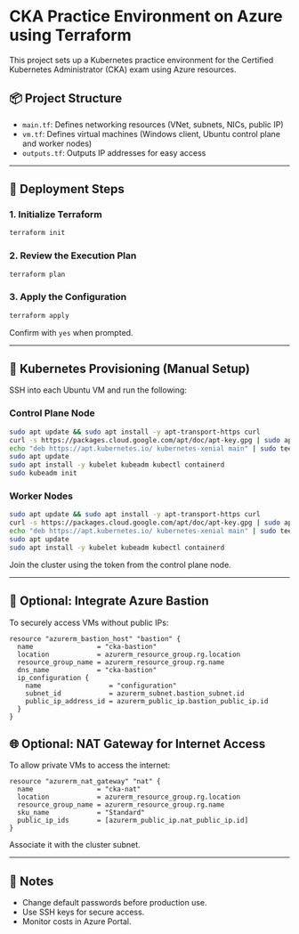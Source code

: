 
# CKA Practice Environment on Azure using Terraform

This project sets up a Kubernetes practice environment for the Certified Kubernetes Administrator (CKA) exam using Azure resources.

## 📦 Project Structure
- `main.tf`: Defines networking resources (VNet, subnets, NICs, public IP)
- `vm.tf`: Defines virtual machines (Windows client, Ubuntu control plane and worker nodes)
- `outputs.tf`: Outputs IP addresses for easy access

---

## 🚀 Deployment Steps

### 1. Initialize Terraform
```bash
terraform init
```

### 2. Review the Execution Plan
```bash
terraform plan
```

### 3. Apply the Configuration
```bash
terraform apply
```
Confirm with `yes` when prompted.

---

## 🔧 Kubernetes Provisioning (Manual Setup)
SSH into each Ubuntu VM and run the following:

### Control Plane Node
```bash
sudo apt update && sudo apt install -y apt-transport-https curl
curl -s https://packages.cloud.google.com/apt/doc/apt-key.gpg | sudo apt-key add -
echo "deb https://apt.kubernetes.io/ kubernetes-xenial main" | sudo tee /etc/apt/sources.list.d/kubernetes.list
sudo apt update
sudo apt install -y kubelet kubeadm kubectl containerd
sudo kubeadm init
```

### Worker Nodes
```bash
sudo apt update && sudo apt install -y apt-transport-https curl
curl -s https://packages.cloud.google.com/apt/doc/apt-key.gpg | sudo apt-key add -
echo "deb https://apt.kubernetes.io/ kubernetes-xenial main" | sudo tee /etc/apt/sources.list.d/kubernetes.list
sudo apt update
sudo apt install -y kubelet kubeadm kubectl containerd
```
Join the cluster using the token from the control plane node.

---

## 🔐 Optional: Integrate Azure Bastion
To securely access VMs without public IPs:
```hcl
resource "azurerm_bastion_host" "bastion" {
  name                = "cka-bastion"
  location            = azurerm_resource_group.rg.location
  resource_group_name = azurerm_resource_group.rg.name
  dns_name            = "cka-bastion"
  ip_configuration {
    name                 = "configuration"
    subnet_id            = azurerm_subnet.bastion_subnet.id
    public_ip_address_id = azurerm_public_ip.bastion_public_ip.id
  }
}
```

## 🌐 Optional: NAT Gateway for Internet Access
To allow private VMs to access the internet:
```hcl
resource "azurerm_nat_gateway" "nat" {
  name                = "cka-nat"
  location            = azurerm_resource_group.rg.location
  resource_group_name = azurerm_resource_group.rg.name
  sku_name            = "Standard"
  public_ip_ids       = [azurerm_public_ip.nat_public_ip.id]
}
```
Associate it with the cluster subnet.

---

## 📘 Notes
- Change default passwords before production use.
- Use SSH keys for secure access.
- Monitor costs in Azure Portal.
